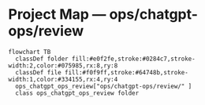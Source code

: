 # Project Map — ops/chatgpt-ops/review

```mermaid
flowchart TB
  classDef folder fill:#e0f2fe,stroke:#0284c7,stroke-width:2,color:#075985,rx:8,ry:8
  classDef file fill:#f0f9ff,stroke:#64748b,stroke-width:1,color:#334155,rx:4,ry:4
  ops_chatgpt_ops_review["ops/chatgpt-ops/review/" ]
  class ops_chatgpt_ops_review folder
```
